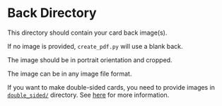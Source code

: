 # Back Directory

This directory should contain your card back image(s).

If no image is provided, `create_pdf.py` will use a blank back.

The image should be in portrait orientation and cropped.

The image can be in any image file format.

If you want to make double-sided cards, you need to provide images in [`double_sided/`](../double_sided/) directory. See [here](../../README.md#double-sided-cards) for more information.